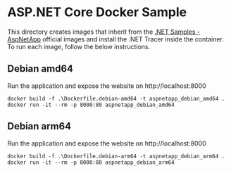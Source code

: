 # ASP.NET Core Docker Sample
This directory creates images that inherit from the [.NET Samples - AspNetApp](https://hub.docker.com/_/microsoft-dotnet-samples) official images and install the .NET Tracer inside the container. To run each image, follow the below instructions.

## Debian amd64
Run the application and expose the website on http://localhost:8000

```console
docker build -f .\Dockerfile.debian-amd64 -t aspnetapp_debian_amd64 .
docker run -it --rm -p 8000:80 aspnetapp_debian_amd64
```

## Debian arm64
Run the application and expose the website on http://localhost:8000

```console
docker build -f .\Dockerfile.debian-arm64 -t aspnetapp_debian_arm64 .
docker run -it --rm -p 8000:80 aspnetapp_debian_arm64
```
